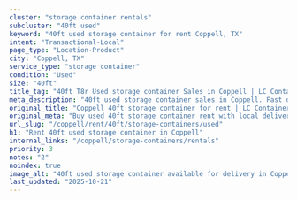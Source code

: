 ```yaml
---
cluster: "storage container rentals"
subcluster: "40ft used"
keyword: "40ft used storage container for rent Coppell, TX"
intent: "Transactional-Local"
page_type: "Location-Product"
city: "Coppell, TX"
service_type: "storage container"
condition: "Used"
size: "40ft"
title_tag: "40ft T8r Used storage container Sales in Coppell | LC Container"
meta_description: "40ft used storage container sales in Coppell. Fast delivery, competitive pricing. Serving storage containers area. Quote ID: W58. Call (214) 524-4168 for your free quote today."
original_title: "Coppell 40ft storage container for rent | LC Container"
original_meta: "Buy used 40ft storage container rent with local delivery in Coppell, TX. LC Container — local Since 2003. Request a fast quote today."
url_slug: "/coppell/rent/40ft/storage-containers/used"
h1: "Rent 40ft used storage container in Coppell"
internal_links: "/coppell/storage-containers/rentals"
priority: 3
notes: "2"
noindex: true
image_alt: "40ft used storage container available for delivery in Coppell"
last_updated: "2025-10-21"
---
```


<!-- TODO: Add unique city/inventory copy, images, and internal links here. -->
